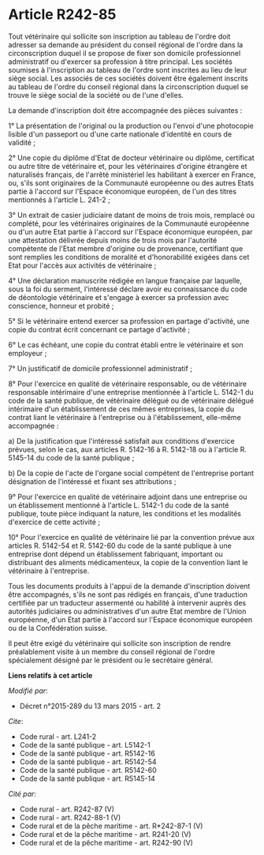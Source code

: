 # Article R242-85

Tout vétérinaire qui sollicite son inscription au tableau de l'ordre doit adresser sa demande au président du conseil
régional de l'ordre dans la circonscription duquel il se propose de fixer son domicile professionnel administratif ou
d'exercer sa profession à titre principal. Les sociétés soumises à l'inscription au tableau de l'ordre sont inscrites au lieu
de leur siège social. Les associés de ces sociétés doivent être également inscrits au tableau de l'ordre du conseil régional
dans la circonscription duquel se trouve le siège social de la société ou de l'une d'elles. 

La demande d'inscription doit être accompagnée des pièces suivantes : 

1° La présentation de l'original ou la production ou l'envoi d'une photocopie lisible d'un passeport ou d'une carte nationale
d'identité en cours de validité ; 

2° Une copie du diplôme d'Etat de docteur vétérinaire ou diplôme, certificat ou autre titre de vétérinaire et, pour les
vétérinaires d'origine étrangère et naturalisés français, de l'arrêté ministériel les habilitant à exercer en France, ou,
s'ils sont originaires de la Communauté européenne ou des autres Etats partie à l'accord sur l'Espace économique européen, de
l'un des titres mentionnés à l'article L. 241-2 ; 

3° Un extrait de casier judiciaire datant de moins de trois mois, remplacé ou complété, pour les vétérinaires originaires de
la Communauté européenne ou d'un autre Etat partie à l'accord sur l'Espace économique européen, par une attestation délivrée
depuis moins de trois mois par l'autorité compétente de l'Etat membre d'origine ou de provenance, certifiant que sont
remplies les conditions de moralité et d'honorabilité exigées dans cet Etat pour l'accès aux activités de vétérinaire ; 

4° Une déclaration manuscrite rédigée en langue française par laquelle, sous la foi du serment, l'intéressé déclare avoir eu
connaissance du code de déontologie vétérinaire et s'engage à exercer sa profession avec conscience, honneur et probité ; 

5° Si le vétérinaire entend exercer sa profession en partage d'activité, une copie du contrat écrit concernant ce partage
d'activité ; 

6° Le cas échéant, une copie du contrat établi entre le vétérinaire et son employeur ; 

7° Un justificatif de domicile professionnel administratif ; 

8° Pour l'exercice en qualité de vétérinaire responsable, ou de vétérinaire responsable intérimaire d'une entreprise
mentionnée à l'article L. 5142-1 du code de la santé publique, de vétérinaire délégué ou de vétérinaire délégué intérimaire
d'un établissement de ces mêmes entreprises, la copie du contrat liant le vétérinaire à l'entreprise ou à l'établissement,
elle-même accompagnée : 

a) De la justification que l'intéressé satisfait aux conditions d'exercice prévues, selon le cas, aux articles R. 5142-16 à
R. 5142-18 ou à l'article R. 5145-14 du code de la santé publique ; 

b) De la copie de l'acte de l'organe social compétent de l'entreprise portant désignation de l'intéressé et fixant ses
attributions ; 

9° Pour l'exercice en qualité de vétérinaire adjoint dans une entreprise ou un établissement mentionné à l'article L. 5142-1
du code de la santé publique, toute pièce indiquant la nature, les conditions et les modalités d'exercice de cette
activité ; 

10° Pour l'exercice en qualité de vétérinaire lié par la convention prévue aux articles R. 5142-54 et R. 5142-60 du code de
la santé publique à une entreprise dont dépend un établissement fabriquant, important ou distribuant des aliments
médicamenteux, la copie de la convention liant le vétérinaire à l'entreprise. 

Tous les documents produits à l'appui de la demande d'inscription doivent être accompagnés, s'ils ne sont pas rédigés en
français, d'une traduction certifiée par un traducteur assermenté ou habilité à intervenir auprès des autorités judiciaires
ou administratives d'un autre Etat membre de l'Union européenne, d'un Etat partie à l'accord sur l'Espace économique européen
ou de la Confédération suisse. 

Il peut être exigé du vétérinaire qui sollicite son inscription de rendre préalablement visite à un membre du conseil
régional de l'ordre spécialement désigné par le président ou le secrétaire général.

**Liens relatifs à cet article**

_Modifié par_:

  - Décret n°2015-289 du 13 mars 2015 - art. 2

_Cite_:

  - Code rural - art. L241-2
  - Code de la santé publique - art. L5142-1
  - Code de la santé publique - art. R5142-16
  - Code de la santé publique - art. R5142-54
  - Code de la santé publique - art. R5142-60
  - Code de la santé publique - art. R5145-14

_Cité par_:

  - Code rural - art. R242-87 (V)
  - Code rural - art. R242-88-1 (V)
  - Code rural et de la pêche maritime - art. R*242-87-1 (V)
  - Code rural et de la pêche maritime - art. R241-20 (V)
  - Code rural et de la pêche maritime - art. R242-90 (V)
